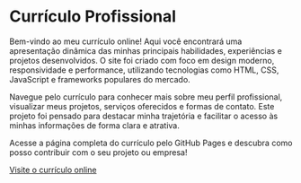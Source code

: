 # Currículo Profissional

Bem-vindo ao meu currículo online! Aqui você encontrará uma apresentação dinâmica das minhas principais habilidades, experiências e projetos desenvolvidos. O site foi criado com foco em design moderno, responsividade e performance, utilizando tecnologias como HTML, CSS, JavaScript e frameworks populares do mercado.

Navegue pelo currículo para conhecer mais sobre meu perfil profissional, visualizar meus projetos, serviços oferecidos e formas de contato. Este projeto foi pensado para destacar minha trajetória e facilitar o acesso às minhas informações de forma clara e atrativa.

Acesse a página completa do currículo pelo GitHub Pages e descubra como posso contribuir com o seu projeto ou empresa!

[Visite o currículo online](https://leaoanga.github.io/Curriculo)
